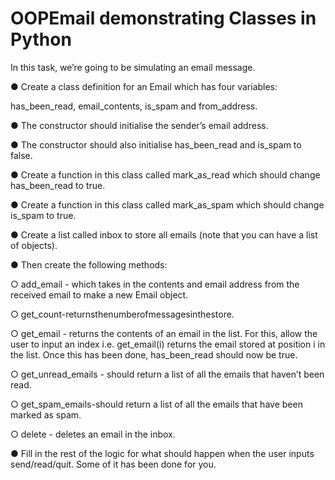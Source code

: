 # OOPEmail demonstrating Classes in Python

In this task, we’re going to be simulating an email message.

● Create a class definition for an Email which has four variables:

has_been_read, email_contents, is_spam and from_address.

● The constructor should initialise the sender’s email address.

● The constructor should also initialise has_been_read and is_spam to false.

● Create a function in this class called mark_as_read which should change has_been_read to true.

● Create a function in this class called mark_as_spam which should change is_spam to true.

● Create a list called inbox to store all emails (note that you can have a list of objects).

● Then create the following methods:

○ add_email - which takes in the contents and email address from the received email to make a new Email object.

○ get_count-returnsthenumberofmessagesinthestore.

○ get_email - returns the contents of an email in the list. For this, allow the user to input an index i.e. get_email(i) returns the email stored at position i in the list. Once this has been done, has_been_read should now be true.

○ get_unread_emails - should return a list of all the emails that haven’t been read.

○ get_spam_emails-should return a list of all the emails that have been marked as spam.

○ delete - deletes an email in the inbox.

● Fill in the rest of the logic for what should happen when the user inputs send/read/quit. Some of it has been done for you.
